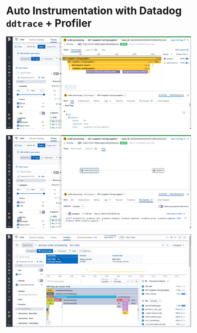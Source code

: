 # Auto Instrumentation with Datadog `ddtrace` + Profiler

![](img/datadog-ddtrace-01.png)


![](img/datadog-ddtrace-02.png)

![](img/datadog-profiler.png)
